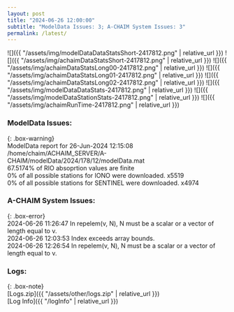 ```yaml
---
layout: post
title: "2024-06-26 12:00:00"
subtitle: "ModelData Issues: 3; A-CHAIM System Issues: 3"
permalink: /latest/
---
```


![]({{ "/assets/img/modelDataDataStatsShort-2417812.png" | relative_url }})
![]({{ "/assets/img/achaimDataStatsShort-2417812.png" | relative_url }})
![]({{ "/assets/img/achaimDataStatsLong00-2417812.png" | relative_url }})
![]({{ "/assets/img/achaimDataStatsLong01-2417812.png" | relative_url }})
![]({{ "/assets/img/achaimDataStatsLong02-2417812.png" | relative_url }})
![]({{ "/assets/img/modelDataDataStats-2417812.png" | relative_url }})
![]({{ "/assets/img/modelDataStationStats-2417812.png" | relative_url }})
![]({{ "/assets/img/achaimRunTime-2417812.png" | relative_url }})


### ModelData Issues:  
  
{: .box-warning}  
 ModelData report for 26-Jun-2024 12:15:08   
 /home/chaim/ACHAIM_SERVER/A-CHAIM/modelData/2024/178/12/modelData.mat   
 67.5174% of RIO absoprtion values are finite   
 0% of all possible stations for IONO were downloaded. x5519   
 0% of all possible stations for SENTINEL were downloaded. x4974   
  
### A-CHAIM System Issues:  
  
{: .box-error}  
2024-06-26 11:26:47 In repelem(v, N), N must be a scalar or a vector of length equal to v.  
2024-06-26 12:03:53 Index exceeds array bounds.  
2024-06-26 12:26:54 In repelem(v, N), N must be a scalar or a vector of length equal to v.  

### Logs:  
  
{: .box-note}  
[Logs.zip]({{ "/assets/other/logs.zip" | relative_url }})  
[Log Info]({{ "/logInfo" | relative_url }})  

